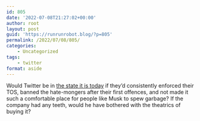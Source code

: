 ```yaml
---
id: 805
date: '2022-07-08T21:27:02+00:00'
author: root
layout: post
guid: 'https://runrunrobot.blog/?p=805'
permalink: /2022/07/08/805/
categories:
    - Uncategorized
tags:
    - twitter
format: aside
---
```


Would Twitter be in [the state it is today](https://techcrunch.com/2022/07/08/elon-musk-not-buying-twitter-sec/) if they’d consistently enforced their TOS, banned the hate-mongers after their first offences, and not made it such a comfortable place for people like Musk to spew garbage? If the company had any teeth, would he have bothered with the theatrics of buying it?